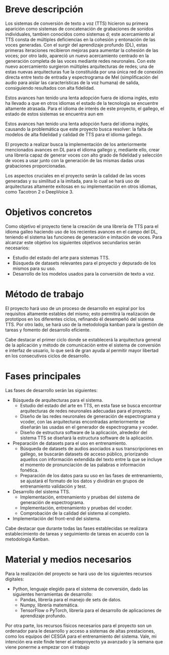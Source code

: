 # Breve descripción
Los sistemas de conversión de texto a voz (TTS) hicieron su primera aparición como sistemas de concatenación de grabaciones de sonidos individuales, tambien conocidos como sistemas d; este acercamiento al TTS consta de múltiples deficiencias en la cohesión y entonación de las voces generadas. Con el surgir del aprendizaje profundo (DL), estas primeras iteraciones recibieron mejoras para aumentar la cohesión de las voces; por otro lado, apareció un nuevo acercamiento centrado en la generación completa de las voces mediante redes neuronales.
Con este nuevo acercamiento surgieron múltiples arquitecturas de redes; una de estas nuevas arquitecturas fue la constituida por una única red de conexión directa entre texto de entrada y espectrograma de Mel (simplificación del audio para aislar las características de la voz humana) de salida, consiguiendo resultados con alta fidelidad.


Estos avances han tenido una lenta adopción fuera de idioma inglés, esto ha llevado a que en otros idiomas el estado de la tecnología se encuentre altamente atrasada. Para el idioma de interés de este proyecto, el gallego, el estado de estos sistemas se encuentra aun em

Estos avances han tenido una lenta adopción fuera del idioma inglés, causando la problemática que este proyecto busca resolver: la falta de modelos de alta fidelidad y calidad de TTS para el idioma gallego.

El proyecto a realizar busca la implementación de los anteriormente mencionados avances en DL para el idioma gallego y, mediante ello, crear una librería capaz de generar voces con alto grado de fidelidad y selección de voces a usar junto con la generación de las mismas dadas unas grabaciones proporcionadas.

Los aspectos cruciales en el proyecto serán la calidad de las voces generadas y su similitud a la imitada, para lo cual se hará uso de arquitecturas altamente exitosas en su implementación en otros idiomas, como Tacotron 2 o DeepVoice 3.
# Objetivos concretos
Como objetivo el proyecto tiene la creación de una librería de TTS para el idioma galleo haciendo uso de los recientes avances en el campo del DL, teniendo el sistema las funciones de generación e imitación de voces. Para alcanzar este objetivo los siguientes objetivos secundarios serán necesarios:
- Estudio del estado del arte para sistemas TTS.
- Búsqueda de datasets relevantes para el proyecto y depurado de los mismos para su uso.
- Desarrollo de los modelos usados para la conversión de texto a voz.
# Método de trabajo
El proyecto hará uso de un proceso de desarrollo en espiral por los requisitos altamente estables del mismo; esto permitirá la realización de prototipos en los diferentes ciclos, refinando él desempeñó del sistema TTS. Por otro lado, se hará uso de la metodología kanban para la gestión de tareas y fomento del desarrollo eficiente.

Cabe destacar el primer ciclo donde se establecerá la arquitectura general de la aplicación y método de comunicación entre el sistema de conversión e interfaz de usuario, lo que será de gran ayuda al permitir mayor libertad en los consecutivos ciclos de desarrollo.
# Fases principales
Las fases de desarrollo serán las siguientes:
- Búsqueda de arquitecturas para el sistema.
	- Estudio del estado del arte en TTS, en esta fase se busca encontrar arquitecturas de redes neuronales adecuadas para el proyecto.
	- Diseño de las redes neuronales de generación de espectrograma y vcoder, con las arquitecturas encontradas anteriormente se diseñarán las usadas en el generador de espectrograma y vcoder.
	- Diseño de estructura software de la aplicación, alrededor del sistema TTS se diseñará la estructura software de la aplicación.
- Preparación de datasets para el uso en entrenamiento.
	- Búsqueda de datasets de audios asociados a sus transcripciones en gallego, se buscarán datasets de acceso público, priorizando aquellos con información extendida del texto entre la que se incluye el momento de pronunciación de las palabras e información fonética.
	- Preparación de los datos para su uso en las fases de entrenamiento, se ajustará el formato de los datos y dividirán en grupos de entrenamiento validación y test.
- Desarrollo del sistema TTS.
	- Implementación, entrenamiento y pruebas del sistema de generación de espectrograma.
	- Implementación, entrenamiento y pruebas del vcoder.
	- Comprobación de la calidad del sistema al completo.
- Implementación del front-end del sistema.

Cabe destacar que durante todas las fases establecidas se realizara establecimiento de tareas y seguimiento de tareas en acuerdo con la metodología Kanban.
# Material y medios necesarios
Para la realización del proyecto se hará uso de los siguientes recursos digitales:
- Python, lenguaje elegido para el sistema de conversión, dado las siguientes herramientas de desarrollo:
	- Pandas, librería para el manejo de sets de datos.
	- Numpy, librería matemática.
	- TensorFlow o PyTorch, librería para el desarrollo de aplicaciones de aprendizaje profundo.

Por otra parte, los recursos físicos necesarios para el proyecto son un ordenador para le desarrollo y acceso a sistemas de altas prestaciones, como los equipos del CESGA para el entrenamiento del sistema.
Vale, mi intención era este finde tener el anteproyecto ya avanzado y la semana que viene ponerme a empezar con el trabajo